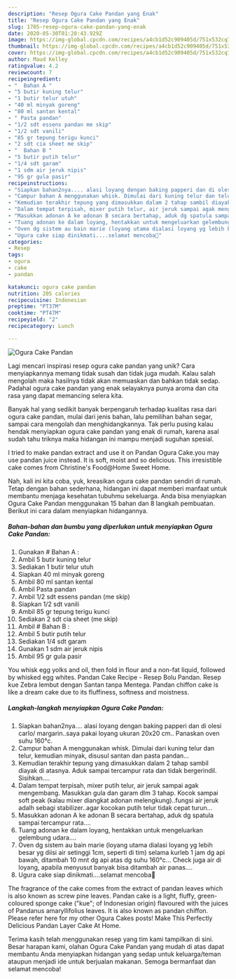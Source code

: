 ```yaml
---
description: "Resep Ogura Cake Pandan yang Enak"
title: "Resep Ogura Cake Pandan yang Enak"
slug: 1705-resep-ogura-cake-pandan-yang-enak
date: 2020-05-30T01:28:43.929Z
image: https://img-global.cpcdn.com/recipes/a4cb1d52c909405d/751x532cq70/ogura-cake-pandan-foto-resep-utama.jpg
thumbnail: https://img-global.cpcdn.com/recipes/a4cb1d52c909405d/751x532cq70/ogura-cake-pandan-foto-resep-utama.jpg
cover: https://img-global.cpcdn.com/recipes/a4cb1d52c909405d/751x532cq70/ogura-cake-pandan-foto-resep-utama.jpg
author: Maud Kelley
ratingvalue: 4.2
reviewcount: 7
recipeingredient:
- "  Bahan A "
- "5 butir kuning telur"
- "1 butir telur utuh"
- "40 ml minyak goreng"
- "80 ml santan kental"
- " Pasta pandan"
- "1/2 sdt essens pandan me skip"
- "1/2 sdt vanili"
- "85 gr tepung terigu kunci"
- "2 sdt cia sheet me skip"
- "  Bahan B "
- "5 butir putih telur"
- "1/4 sdt garam"
- "1 sdm air jeruk nipis"
- "95 gr gula pasir"
recipeinstructions:
- "Siapkan bahan2nya.... alasi loyang dengan baking papperi dan di olesi carlo/ margarin..saya pakai loyang ukuran 20x20 cm.. Panaskan oven suhu 160°c."
- "Campur bahan A menggunakan whisk. Dimulai dari kuning telur dan telur, kemudian minyak, disusul santan dan pasta pandan..."
- "Kemudian terakhir tepung yang dimasukkan dalam 2 tahap sambil diayak di atasnya. Aduk sampai tercampur rata dan tidak bergerindil. Sisihkan...."
- "Dalam tempat terpisah, mixer putih telur, air jeruk sampai agak mengembang. Masukkan gula dan garam dlm 3 tahap. Kocok sampai soft peak (kalau mixer diangkat adonan melengkung)..fungsi air jeruk adalh sebagi stabilizer..agar kocokan putih telur tidak cepat turun..."
- "Masukkan adonan A ke adonan B secara bertahap, aduk dg spatula sampai tercampur rata...."
- "Tuang adonan ke dalam loyang, hentakkan untuk mengeluarkan gelembung udara...."
- "Oven dg sistem au bain marie (loyang utama dialasi loyang yg lebih besar yg diisi air setinggi 1cm, seperti di tim) selama kurleb 1 jam dg api bawah, ditambah 10 mnt dg api atas dg suhu 160°c... Check juga air di loyang, apabila menyusut banyak bisa ditambah air panas...."
- "Ugura cake siap dinikmati....selamat mencoba🥰"
categories:
- Resep
tags:
- ogura
- cake
- pandan

katakunci: ogura cake pandan 
nutrition: 205 calories
recipecuisine: Indonesian
preptime: "PT37M"
cooktime: "PT47M"
recipeyield: "2"
recipecategory: Lunch

---
```



![Ogura Cake Pandan](https://img-global.cpcdn.com/recipes/a4cb1d52c909405d/751x532cq70/ogura-cake-pandan-foto-resep-utama.jpg)

Lagi mencari inspirasi resep ogura cake pandan yang unik? Cara menyiapkannya memang tidak susah dan tidak juga mudah. Kalau salah mengolah maka hasilnya tidak akan memuaskan dan bahkan tidak sedap. Padahal ogura cake pandan yang enak selayaknya punya aroma dan cita rasa yang dapat memancing selera kita.

Banyak hal yang sedikit banyak berpengaruh terhadap kualitas rasa dari ogura cake pandan, mulai dari jenis bahan, lalu pemilihan bahan segar, sampai cara mengolah dan menghidangkannya. Tak perlu pusing kalau hendak menyiapkan ogura cake pandan yang enak di rumah, karena asal sudah tahu triknya maka hidangan ini mampu menjadi suguhan spesial.

I tried to make pandan extract and use it on Pandan Ogura Cake.you may use pandan juice instead. It is soft, moist and so delicious. This irresistible cake comes from Christine&#39;s Food@Home Sweet Home.


Nah, kali ini kita coba, yuk, kreasikan ogura cake pandan sendiri di rumah. Tetap dengan bahan sederhana, hidangan ini dapat memberi manfaat untuk membantu menjaga kesehatan tubuhmu sekeluarga. Anda bisa menyiapkan Ogura Cake Pandan menggunakan 15 bahan dan 8 langkah pembuatan. Berikut ini cara dalam menyiapkan hidangannya.

<!--inarticleads1-->

##### Bahan-bahan dan bumbu yang diperlukan untuk menyiapkan Ogura Cake Pandan:

1. Gunakan  # Bahan A :
1. Ambil 5 butir kuning telur
1. Sediakan 1 butir telur utuh
1. Siapkan 40 ml minyak goreng
1. Ambil 80 ml santan kental
1. Ambil  Pasta pandan
1. Ambil 1/2 sdt essens pandan (me skip)
1. Siapkan 1/2 sdt vanili
1. Ambil 85 gr tepung terigu kunci
1. Sediakan 2 sdt cia sheet (me skip)
1. Ambil  # Bahan B :
1. Ambil 5 butir putih telur
1. Sediakan 1/4 sdt garam
1. Gunakan 1 sdm air jeruk nipis
1. Ambil 95 gr gula pasir


You whisk egg yolks and oil, then fold in flour and a non-fat liquid, followed by whisked egg whites. Pandan Cake Recipe - Resep Bolu Pandan. Resep kue Zebra lembut dengan Santan tanpa Mentega. Pandan chiffon cake is like a dream cake due to its fluffiness, softness and moistness. 

<!--inarticleads2-->

##### Langkah-langkah menyiapkan Ogura Cake Pandan:

1. Siapkan bahan2nya.... alasi loyang dengan baking papperi dan di olesi carlo/ margarin..saya pakai loyang ukuran 20x20 cm.. Panaskan oven suhu 160°c.
1. Campur bahan A menggunakan whisk. Dimulai dari kuning telur dan telur, kemudian minyak, disusul santan dan pasta pandan...
1. Kemudian terakhir tepung yang dimasukkan dalam 2 tahap sambil diayak di atasnya. Aduk sampai tercampur rata dan tidak bergerindil. Sisihkan....
1. Dalam tempat terpisah, mixer putih telur, air jeruk sampai agak mengembang. Masukkan gula dan garam dlm 3 tahap. Kocok sampai soft peak (kalau mixer diangkat adonan melengkung)..fungsi air jeruk adalh sebagi stabilizer..agar kocokan putih telur tidak cepat turun...
1. Masukkan adonan A ke adonan B secara bertahap, aduk dg spatula sampai tercampur rata....
1. Tuang adonan ke dalam loyang, hentakkan untuk mengeluarkan gelembung udara....
1. Oven dg sistem au bain marie (loyang utama dialasi loyang yg lebih besar yg diisi air setinggi 1cm, seperti di tim) selama kurleb 1 jam dg api bawah, ditambah 10 mnt dg api atas dg suhu 160°c... Check juga air di loyang, apabila menyusut banyak bisa ditambah air panas....
1. Ugura cake siap dinikmati....selamat mencoba🥰


The fragrance of the cake comes from the extract of pandan leaves which is also known as screw pine leaves. Pandan cake is a light, fluffy, green-coloured sponge cake (&#34;kue&#34;; of Indonesian origin) flavoured with the juices of Pandanus amaryllifolius leaves. It is also known as pandan chiffon. Please refer here for my other Ogura Cakes posts! Make This Perfectly Delicious Pandan Layer Cake At Home. 

Terima kasih telah menggunakan resep yang tim kami tampilkan di sini. Besar harapan kami, olahan Ogura Cake Pandan yang mudah di atas dapat membantu Anda menyiapkan hidangan yang sedap untuk keluarga/teman ataupun menjadi ide untuk berjualan makanan. Semoga bermanfaat dan selamat mencoba!
